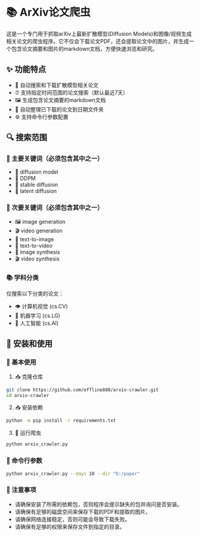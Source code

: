 # 📚 ArXiv论文爬虫

这是一个专门用于抓取arXiv上最新扩散模型(Diffusion Models)和图像/视频生成相关论文的爬虫程序。它不仅会下载论文PDF，还会提取论文中的图片，并生成一个包含论文摘要和图片的markdown文档，方便快速浏览和研究。

## ✨ 功能特点

- 🤖 自动搜索和下载扩散模型相关论文
- ⏰ 支持指定时间范围的论文搜索（默认最近7天）
- 🖼 生成包含论文摘要的markdown文档
- 🔧 自动整理已下载的论文到日期文件夹
- ⚙️ 支持命令行参数配置

## 🔍 搜索范围

### 🎯 主要关键词（必须包含其中之一）
- 🌟 diffusion model
- 🌟 DDPM
- 🌟 stable diffusion
- 🌟 latent diffusion

### 🎨 次要关键词（必须包含其中之一）
- 🖼️ image generation
- 🎬 video generation
- 📝 text-to-image
- 🎥 text-to-video
- 🎨 image synthesis
- 🎬 video synthesis

### 📚 学科分类
仅搜索以下分类的论文：
- 👁️ 计算机视觉 (cs.CV)
- 🧠 机器学习 (cs.LG)
- 🤖 人工智能 (cs.AI)

## 🚀 安装和使用

### 🔰 基本使用
1. 📥 克隆仓库
```bash
git clone https://github.com/offline888/arxiv-crawler.git
cd arxiv-crawler
```

2. 📥 安装依赖
```bash
python -m pip install -r requirements.txt
```

3. 🚀 运行爬虫
```bash
python arxiv_crawler.py
```

### 🔰 命令行参数
```bash
python arxiv_crawler.py --days 10 --dir "D:/paper"
```

### 🔰 注意事项 
- 请确保安装了所需的依赖包，否则程序会提示缺失的包并询问是否安装。
- 请确保有足够的磁盘空间来保存下载的PDF和提取的图片。
- 请确保网络连接稳定，否则可能会导致下载失败。
- 请确保有足够的权限来保存文件到指定的目录。
